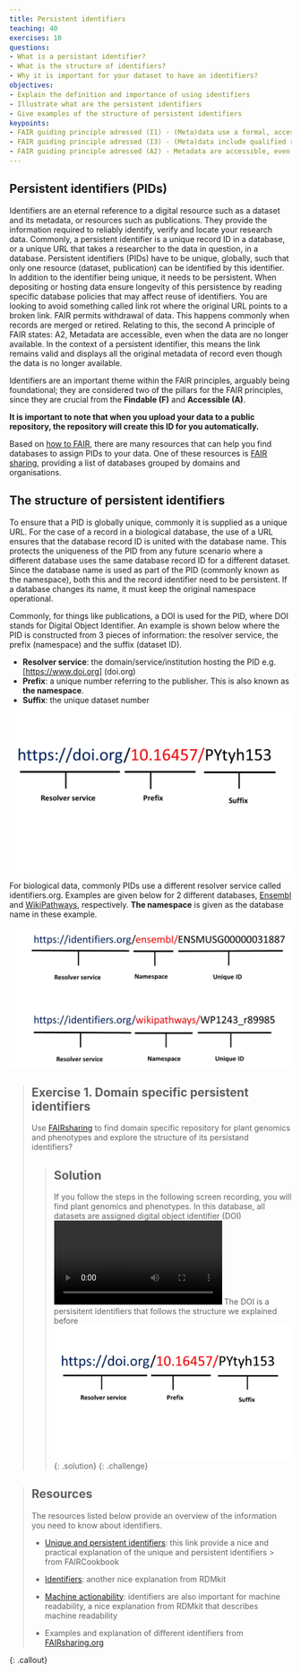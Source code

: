 ```yaml
---
title: Persistent identifiers
teaching: 40
exercises: 10
questions:
- What is a persistant identifier?
- What is the structure of identifiers?
- Why it is important for your dataset to have an identifiers?
objectives:
- Explain the definition and importance of using identifiers
- Illustrate what are the persistent identifiers
- Give examples of the structure of persistent identifiers
keypoints:
- FAIR guiding principle adressed (I1) - (Meta)data use a formal, accessible, shared, and broadly applicable language for knowledge representation
- FAIR guiding principle adressed (I3) - (Meta)data include qualified references to other (meta)data
- FAIR guiding principle adressed (A2) - Metadata are accessible, even when the data are no longer available
--- 
```


## Persistent identifiers (PIDs)

Identifiers are an eternal reference to a digital resource such as a dataset and its metadata, or resources such as publications. They provide the information required to reliably identify, verify and locate your research data. Commonly, a persistent identifier is a unique record ID in a database, or a unique URL that takes a researcher to the data in question, in a database.
Persistent identifiers (PIDs) have to be unique, globally, such that only one resource (dataset, publication) can be identified by this identifier.  In addition to the identifier being unique, it needs to be persistent.  When depositing or hosting data ensure longevity of this persistence by reading specific database policies that may affect reuse of identifiers.  You are looking to avoid something called link rot where the original URL points to a broken link. 
FAIR permits withdrawal of data.  This happens commonly when records are merged or retired.  Relating to this, the second A principle of FAIR states: A2, Metadata are accessible, even when the data are no longer available.  In the context of a persistent identifier, this means the link remains valid and displays all the original metadata of record even though the data is no longer available.
  

Identifiers are an important theme within the FAIR principles, arguably being foundational; they are considered two of the pillars for the FAIR principles, since they are crucial from the **Findable (F)** and **Accessible (A)**.

**It is important to note that when you upload your data to a public repository, the repository will create this ID for you automatically.**

Based on [how to FAIR](https://howtofair.dk/how-to-fair/persistent-identifiers/), there are many resources that can help you find databases to assign PIDs to your data. One of these resources is [FAIR sharing](https://fairsharing.org), providing a list of databases grouped by domains and organisations.

## The structure of persistent identifiers

To ensure that a PID is globally unique, commonly it is supplied as a unique URL.  For the case of a record in a biological database, the use of a URL ensures that the database record ID is united with the database name.  This protects the uniqueness of the PID from any future scenario where a different database uses the same database record ID for a different dataset.  Since the database name is used as part of the PID (commonly known as the namespace), both this and the record identifier need to be persistent.  If a database changes its name, it must keep the original namespace operational.

Commonly, for things like publications, a DOI is used for the PID, where DOI stands for Digital Object Identifier.  An example is shown below where the PID is constructed from 3 pieces of information: the resolver service, the prefix (namespace) and the suffix (dataset ID).

- **Resolver service**: the domain/service/institution hosting the PID e.g. [https://www.doi.org] (doi.org)
- **Prefix**:  a unique number referring to the publisher.  This is also known as **the namespace**.
- **Suffix**: the unique dataset number

![(I have created this image so please let me know if you want to change it) The structure of persistent identifiers as in DOI, In the prefix, you can see that first part of prefix represent DOI directory and the following number is publisher. Suffix is unique under its unique prefix](../fig/img18.jpg)


For biological data, commonly PIDs use a different resolver service called identifiers.org.  Examples are given below for 2 different databases, [Ensembl](https://www.ensembl.org/Mus_musculus/Gene/Summary?g=ENSMUSG00000031887;r=8:105984918-105991241) and [WikiPathways](https://www.wikipathways.org/instance/WP1243_r89985), respectively.  **The namespace** is given as the database name in these example.


![Ensembl and WikiPathways](../fig/PID_figure2.jpg)

> ## Exercise 1. Domain specific persistent identifiers
> Use [FAIRsharing](https://fairsharing.org) to find domain specific repository for plant genomics and phenotypes and explore the structure of its persistand identifiers?
>> ## Solution
>> If you follow the steps in the following screen recording, you will find plant genomics and phenotypes. In this database, all datasets are assigned digital object identifier (DOI)
>> <video src="../fig/vid1.mp4" controls="controls" style="max-width: 730px;">
>> </video>
>> The DOI is a persisitent identifiers that follows the structure we explained before
>> ![DOI is assigned to plant gene datasets](../fig/img18.jpg)
> {: .solution}
{: .challenge}

> ## Resources
> The resources listed below provide an overview of the information you need to know about identifiers.
> - [Unique and persistent identifiers](https://faircookbook.elixir-europe.org/content/recipes/findability/identifiers.html): this link provide a nice and practical explanation of the unique and persistent identifiers > from FAIRCookbook 
> 
> - [Identifiers](https://rdmkit.elixir-europe.org/identifiers.html): another nice explanation from RDMkit
> 
> - [Machine actionability](https://rdmkit.elixir-europe.org/machine_actionability): identifiers are also 
> important for machine readability, a nice explanation from RDMkit that describes machine readability
> 
> - Examples and explanation of different identifiers from [FAIRsharing.org](https://fairsharing.org/search?recordType=identifier_schema)

{: .callout}

